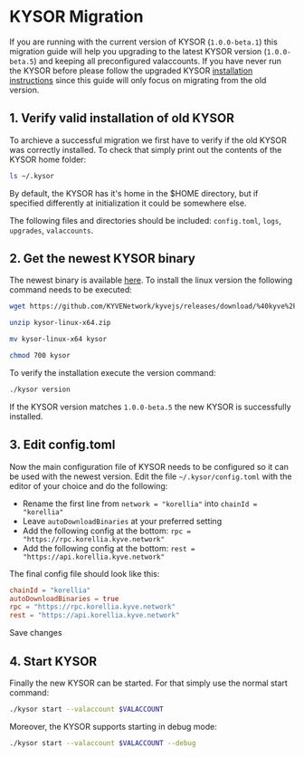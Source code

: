 # KYSOR Migration

If you are running with the current version of KYSOR (`1.0.0-beta.1`) this migration guide will help
you upgrading to the latest KYSOR version (`1.0.0-beta.5`) and keeping all preconfigured valaccounts. If you have never run the KYSOR before please follow the upgraded KYSOR [installation instructions](/validators/protocol-node.md) since this guide will only focus on migrating from the old version.

## 1. Verify valid installation of old KYSOR

To archieve a successful migration we first have to verify if the old KYSOR was correctly installed. To check that simply print out the contents of the KYSOR home folder:

```bash
ls ~/.kysor
```

By default, the KYSOR has it's home in the $HOME directory, but if specified differently at initialization it could be somewhere else.

The following files and directories should be included: `config.toml`, `logs`, `upgrades`, `valaccounts`.

## 2. Get the newest KYSOR binary

The newest binary is available [here](https://github.com/KYVENetwork/kyvejs/releases/tag/%40kyve%2Fkysor%401.0.0-beta.5).
To install the linux version the following command needs to be executed:

```bash
wget https://github.com/KYVENetwork/kyvejs/releases/download/%40kyve%2Fkysor%401.0.0-beta.5/kysor-linux-x64.zip
```

```bash
unzip kysor-linux-x64.zip
```

```bash
mv kysor-linux-x64 kysor
```

```bash
chmod 700 kysor
```

To verify the installation execute the version command:

```bash
./kysor version
```

If the KYSOR version matches `1.0.0-beta.5` the new KYSOR is successfully installed.

## 3. Edit config.toml

Now the main configuration file of KYSOR needs to be configured so it can be used with the newest version.
Edit the file `~/.kysor/config.toml` with the editor of your choice and do the following:

- Rename the first line from `network = "korellia"` into `chainId = "korellia"`
- Leave `autoDownloadBinaries` at your preferred setting
- Add the following config at the bottom: `rpc = "https://rpc.korellia.kyve.network"`
- Add the following config at the bottom: `rest = "https://api.korellia.kyve.network"`

The final config file should look like this:

```toml
chainId = "korellia"
autoDownloadBinaries = true
rpc = "https://rpc.korellia.kyve.network"
rest = "https://api.korellia.kyve.network"
```

Save changes

## 4. Start KYSOR

Finally the new KYSOR can be started. For that simply use the normal start command:

```bash
./kysor start --valaccount $VALACCOUNT
```

Moreover, the KYSOR supports starting in debug mode:

```bash
./kysor start --valaccount $VALACCOUNT --debug
```
